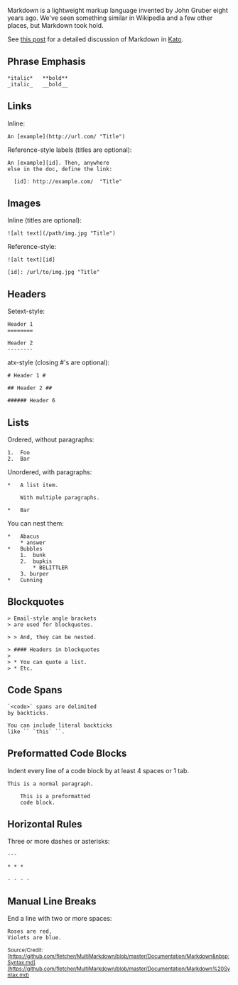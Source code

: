 Markdown is a lightweight markup language invented by John Gruber eight years ago. We've seen something similar in Wikipedia and a few other places, but Markdown took hold.

See [this post](/articles/en/power-users/m-for-markdown) for a detailed discussion of Markdown in [Kato](http://kato.im).

## Phrase Emphasis ##

    *italic*   **bold**
    _italic_   __bold__


## Links ##

Inline:

    An [example](http://url.com/ "Title")

Reference-style labels (titles are optional):

    An [example][id]. Then, anywhere
    else in the doc, define the link:
    
      [id]: http://example.com/  "Title"


## Images ##

Inline (titles are optional):

    ![alt text](/path/img.jpg "Title")

Reference-style:

    ![alt text][id]

    [id]: /url/to/img.jpg "Title"


## Headers ##

Setext-style:

    Header 1
    ========
    
    Header 2
    --------

atx-style (closing #'s are optional):

    # Header 1 #

    ## Header 2 ##

    ###### Header 6


## Lists ##

Ordered, without paragraphs:

    1.  Foo
    2.  Bar

Unordered, with paragraphs:

    *   A list item.
    
        With multiple paragraphs.

    *   Bar

You can nest them:

    *   Abacus
        * answer
    *   Bubbles
        1.  bunk
        2.  bupkis
            * BELITTLER
        3. burper
    *   Cunning


## Blockquotes ##

    > Email-style angle brackets
    > are used for blockquotes.
    
    > > And, they can be nested.

    > #### Headers in blockquotes
    > 
    > * You can quote a list.
    > * Etc.


## Code Spans ##

    `<code>` spans are delimited
    by backticks.

    You can include literal backticks
    like `` `this` ``.


## Preformatted Code Blocks ##

Indent every line of a code block by at least 4 spaces or 1 tab.

    This is a normal paragraph.

        This is a preformatted
        code block.


## Horizontal Rules ##

Three or more dashes or asterisks:

    ---
    
    * * *
    
    - - - - 


## Manual Line Breaks ##

End a line with two or more spaces:

    Roses are red,   
    Violets are blue.

<small>Source/Credit: [https://github.com/fletcher/MultiMarkdown/blob/master/Documentation/Markdown&nbsp;Syntax.md](https://github.com/fletcher/MultiMarkdown/blob/master/Documentation/Markdown%20Syntax.md)</small>


